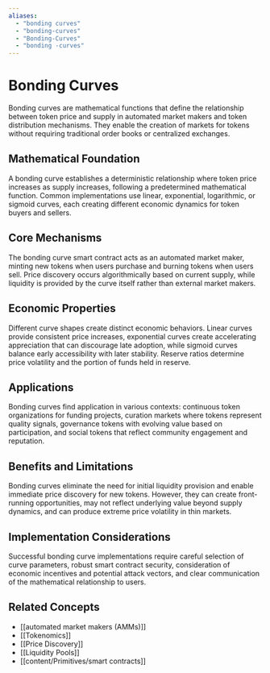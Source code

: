 ```yaml
---
aliases:
  - "bonding curves"
  - "bonding-curves"
  - "Bonding-Curves"
  - "bonding -curves"
---
```


# Bonding Curves

Bonding curves are mathematical functions that define the relationship between token price and supply in automated market makers and token distribution mechanisms. They enable the creation of markets for tokens without requiring traditional order books or centralized exchanges.

## Mathematical Foundation

A bonding curve establishes a deterministic relationship where token price increases as supply increases, following a predetermined mathematical function. Common implementations use linear, exponential, logarithmic, or sigmoid curves, each creating different economic dynamics for token buyers and sellers.

## Core Mechanisms

The bonding curve smart contract acts as an automated market maker, minting new tokens when users purchase and burning tokens when users sell. Price discovery occurs algorithmically based on current supply, while liquidity is provided by the curve itself rather than external market makers.

## Economic Properties

Different curve shapes create distinct economic behaviors. Linear curves provide consistent price increases, exponential curves create accelerating appreciation that can discourage late adoption, while sigmoid curves balance early accessibility with later stability. Reserve ratios determine price volatility and the portion of funds held in reserve.

## Applications

Bonding curves find application in various contexts: continuous token organizations for funding projects, curation markets where tokens represent quality signals, governance tokens with evolving value based on participation, and social tokens that reflect community engagement and reputation.

## Benefits and Limitations

Bonding curves eliminate the need for initial liquidity provision and enable immediate price discovery for new tokens. However, they can create front-running opportunities, may not reflect underlying value beyond supply dynamics, and can produce extreme price volatility in thin markets.

## Implementation Considerations

Successful bonding curve implementations require careful selection of curve parameters, robust smart contract security, consideration of economic incentives and potential attack vectors, and clear communication of the mathematical relationship to users.

## Related Concepts

- [[automated market makers (AMMs)]]
- [[Tokenomics]]
- [[Price Discovery]]
- [[Liquidity Pools]]
- [[content/Primitives/smart contracts]]